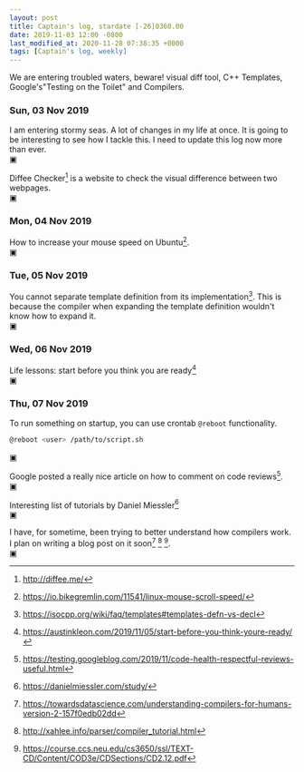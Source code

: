 ```yaml
---
layout: post
title: Captain's log, stardate [-26]0360.00
date: 2019-11-03 12:00 -0800
last_modified_at: 2020-11-28 07:38:35 +0000
tags: [Captain's log, weekly]
---
```


We are entering troubled waters, beware! visual diff tool, C++ Templates,
Google's"Testing on the Toilet" and Compilers.

<!-- more -->

### Sun, 03 Nov 2019

I am entering stormy seas. A lot of changes in my life at once. It is going to
be interesting to see how I tackle this. I need to update this log now more
than ever.  
▣

Diffee Checker[^1] is a website to check the visual difference
between two webpages.  
▣

### Mon, 04 Nov 2019

How to increase your mouse speed on Ubuntu[^2].  
▣

### Tue, 05 Nov 2019

You cannot separate template definition from its implementation[^3].
This is because the compiler when expanding the template definition wouldn't
know how to expand it.  
▣

### Wed, 06 Nov 2019

Life lessons: start before you think you are ready[^4]  
▣

### Thu, 07 Nov 2019

To run something on startup, you can use crontab `@reboot` functionality.

```bash
@reboot <user> /path/to/script.sh
```

▣

Google posted a really nice article on how to comment on code reviews[^5].  
▣

Interesting list of tutorials by Daniel Miessler[^6]  
▣

I have, for sometime, been trying to better understand how compilers work. I
plan on writing a blog post on it soon[^7] [^8] [^9].  
▣

[^1]: <http://diffee.me/>
[^2]: <https://io.bikegremlin.com/11541/linux-mouse-scroll-speed/>
[^3]: <https://isocpp.org/wiki/faq/templates#templates-defn-vs-decl>
[^4]: <https://austinkleon.com/2019/11/05/start-before-you-think-youre-ready/>
[^5]: <https://testing.googleblog.com/2019/11/code-health-respectful-reviews-useful.html>
[^6]: <https://danielmiessler.com/study/>
[^7]: <https://towardsdatascience.com/understanding-compilers-for-humans-version-2-157f0edb02dd>
[^8]: <http://xahlee.info/parser/compiler_tutorial.html>
[^9]: <https://course.ccs.neu.edu/cs3650/ssl/TEXT-CD/Content/COD3e/CDSections/CD2.12.pdf>
